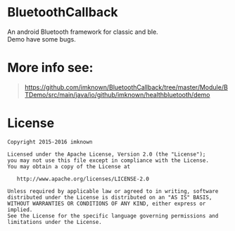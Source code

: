 # BluetoothCallback
An android Bluetooth framework for classic and ble.  
Demo have some bugs.

# More info see:
> https://github.com/imknown/BluetoothCallback/tree/master/Module/BTDemo/src/main/java/io/github/imknown/healthbluetooth/demo  

# License
    Copyright 2015-2016 imknown
    
    Licensed under the Apache License, Version 2.0 (the "License");
    you may not use this file except in compliance with the License.
    You may obtain a copy of the License at
    
       http://www.apache.org/licenses/LICENSE-2.0
    
    Unless required by applicable law or agreed to in writing, software
    distributed under the License is distributed on an "AS IS" BASIS,
    WITHOUT WARRANTIES OR CONDITIONS OF ANY KIND, either express or implied.
    See the License for the specific language governing permissions and
    limitations under the License.
